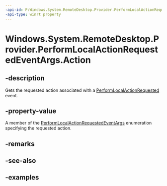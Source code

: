 ```yaml
---
-api-id: P:Windows.System.RemoteDesktop.Provider.PerformLocalActionRequestedEventArgs.Action
-api-type: winrt property
---
```


# Windows.System.RemoteDesktop.Provider.PerformLocalActionRequestedEventArgs.Action

<!--
public Windows.System.RemoteDesktop.Provider.RemoteDesktopLocalAction Action { get; }
-->


## -description

Gets the requested action associated with a [PerformLocalActionRequested](xref:Windows.System.RemoteDesktop.Provider.RemoteDesktopConnectionRemoteInfo.PerformLocalActionRequested) event. 

## -property-value

A member of the [PerformLocalActionRequestedEventArgs](xref:Windows.System.RemoteDesktop.Provider.RemoteDesktopLocalAction) enumeration specifying the requested action.

## -remarks

## -see-also

## -examples


